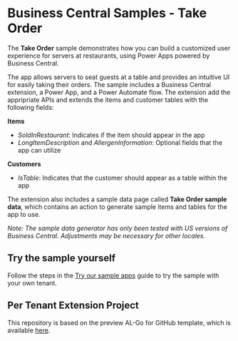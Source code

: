 # Business Central Samples - Take Order

The **Take Order** sample demonstrates how you can build a customized user experience for servers at restaurants, using Power Apps powered by Business Central.

The app allows servers to seat guests at a table and provides an intuitive UI for easily taking their orders. The sample includes a Business Central extension, a Power App, and a Power Automate flow. The extension add the appripriate APIs and extends the items and customer tables with the following fields:

**Items**
- *SoldInRestaurant*: Indicates if the item should appear in the app
- *LongItemDescription* and *AllergenInformation*: Optional fields that the app can utilize

**Customers**
- *IsTable*: Indicates that the customer should appear as a table within the app

The extension also includes a sample data page called **Take Order sample data**, which contains an action to generate sample items and tables for the app to use. 

*Note: The sample data generator has only been tested with US versions of Business Central. Adjustments may be necessary for other locales.*

## Try the sample yourself
Follow the steps in the [Try our sample apps](https://github.com/BusinessCentralDemos/AL-Go/blob/main/Scenarios/TryPowerPlatformSamples.md) guide to try the sample with your own tenant.

## Per Tenant Extension Project
This repository is based on the preview AL-Go for GitHub template, which is available [here](https://github.com/BusinessCentralDemos/AL-Go-PTE).
